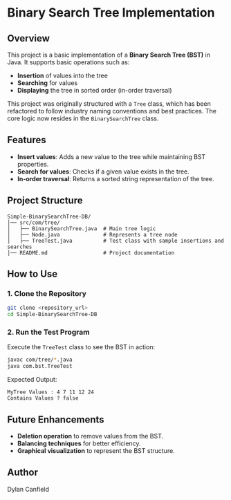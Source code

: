 # Binary Search Tree Implementation

## Overview
This project is a basic implementation of a **Binary Search Tree (BST)** in Java. It supports basic operations such as:
- **Insertion** of values into the tree
- **Searching** for values
- **Displaying** the tree in sorted order (in-order traversal)

This project was originally structured with a `Tree` class, which has been refactored to follow industry naming conventions and best practices. The core logic now resides in the `BinarySearchTree` class.

## Features
- **Insert values**: Adds a new value to the tree while maintaining BST properties.
- **Search for values**: Checks if a given value exists in the tree.
- **In-order traversal**: Returns a sorted string representation of the tree.

## Project Structure
```
Simple-BinarySearchTree-DB/
│── src/com/tree/
│   ├── BinarySearchTree.java  # Main tree logic
│   ├── Node.java              # Represents a tree node
│   ├── TreeTest.java          # Test class with sample insertions and searches
│── README.md                  # Project documentation
```

## How to Use
### 1. Clone the Repository
```sh
git clone <repository_url>
cd Simple-BinarySearchTree-DB
```

### 2. Run the Test Program
Execute the `TreeTest` class to see the BST in action:
```sh
javac com/tree/*.java
java com.bst.TreeTest
```
Expected Output:
```
MyTree Values : 4 7 11 12 24
Contains Values ? false
```

## Future Enhancements
- **Deletion operation** to remove values from the BST.
- **Balancing techniques** for better efficiency.
- **Graphical visualization** to represent the BST structure.

## Author
Dylan Canfield

